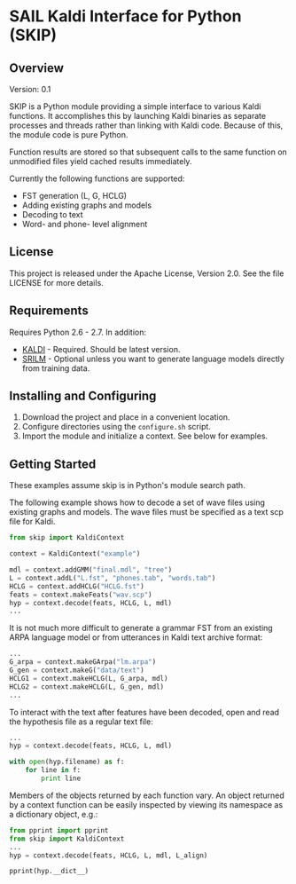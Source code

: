 SAIL Kaldi Interface for Python (SKIP)
====



Overview
----
Version: 0.1

SKIP is a Python module providing a simple interface to various
Kaldi functions. It accomplishes this by launching Kaldi binaries
as separate processes and threads rather than linking with Kaldi
code. Because of this, the module code is pure Python.

Function results are stored so that subsequent calls to the same function on unmodified files yield cached results immediately.


Currently the following functions are supported:

* FST generation (L, G, HCLG)
* Adding existing graphs and models
* Decoding to text
* Word- and phone- level alignment



License
----
This project is released under the Apache License, Version 2.0.
See the file LICENSE for more details.



Requirements
----
Requires Python 2.6 - 2.7. In addition:

* [KALDI](http://kaldi.sourceforge.net/) - Required. Should be latest version.
* [SRILM](http://www.speech.sri.com/projects/srilm/) - Optional unless you want to generate language models directly from training data.



Installing and Configuring
----
1. Download the project and place in a convenient location.
2. Configure directories using the `configure.sh` script.
3. Import the module and initialize a context. See below for examples.



Getting Started
----
These examples assume skip is in Python's module search path.

The following example shows how to decode a set of wave files using existing graphs and models. The wave files must be specified as a text scp file for Kaldi.


```python
from skip import KaldiContext

context = KaldiContext("example")

mdl = context.addGMM("final.mdl", "tree")
L = context.addL("L.fst", "phones.tab", "words.tab")
HCLG = context.addHCLG("HCLG.fst")
feats = context.makeFeats("wav.scp")
hyp = context.decode(feats, HCLG, L, mdl)
...
```


It is not much more difficult to generate a grammar FST from an existing ARPA language model or from utterances in Kaldi text archive format:


```python
...
G_arpa = context.makeGArpa("lm.arpa")
G_gen = context.makeG("data/text")
HCLG1 = context.makeHCLG(L, G_arpa, mdl)
HCLG2 = context.makeHCLG(L, G_gen, mdl)
...
```



To interact with the text after features have been decoded, open and read the hypothesis file as a regular text file:


```python
...
hyp = context.decode(feats, HCLG, L, mdl)

with open(hyp.filename) as f:
	for line in f:
		print line

```


Members of the objects returned by each function vary. An object returned by a context function can be easily inspected by viewing its namespace as a dictionary object, e.g.:


```python
from pprint import pprint
from skip import KaldiContext
...
hyp = context.decode(feats, HCLG, L, mdl, L_align)

pprint(hyp.__dict__)

```

